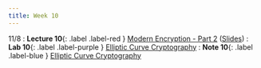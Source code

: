 ```yaml
---
title: Week 10
---
```


11/8
: **Lecture 10**{: .label .label-red } [Modern Encryption - Part 2](https://drive.google.com/file/d/12gfODNVUZomMLI65jvrO7aYYZzBI4Mj2/view?usp=share_link) ([Slides](https://docs.google.com/presentation/d/1Rgz6eoY74LiB_g5uanYH9n4YjvR1f-0PlThMj9DyiWo/edit?usp=sharing))
: **Lab 10**{: .label .label-purple } [Elliptic Curve Cryptography](https://datahub.berkeley.edu/hub/user-redirect/git-pull?repo=https%3A%2F%2Fgithub.com%2FCodebreakingAtCal%2FCodebreakingLabs&urlpath=tree%2FCodebreakingLabs%2FLab10%2Flab10.ipynb&branch=master)
: **Note 10**{: .label .label-blue } [Elliptic Curve Cryptography](https://codebreakingatcal.org/assets/notes/note10.pdf)